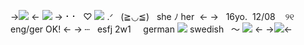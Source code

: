 ->![](https://files.catbox.moe/ot2f0r.png) <-
![](https://media.discordapp.net/attachments/1096639589852123136/1216527779986804857/IMG_3472.gif?ex=6600b6c8&is=65ee41c8&hm=8cba233298916e5a879bd8efb5937dd8343a1e1195e1147b3b639d1429a45db0&)
-> ⠂⠂ ‎ ♡ ![](https://autism.crd.co/assets/images/gallery02/7c1f5b0d_original.gif?v=69d6a439) .ᐟ ‎ ‎ (≧◡≦) ‎ ‎ she ﾉ her ‎  <-
 -> ‎ ‎ 16yo. ‎ 12/08 ‎ ‎ ‎ ୨୧ ‎ ‎ eng/ger OK! <-
-> ┄ ‎ ‎ esfj 2w1 ‎ ‎   ‎ ‎ german ![](https://autism.crd.co/assets/images/gallery04/19cae0f1_original.jpg?v=69d6a439) swedish ‎ ‎ 〜 ![](https://gifcity.carrd.co/assets/images/gallery92/c5f3c8a5.gif?v=26dffab5) <-
->![](https://files.catbox.moe/v3xb2z.png)<-
